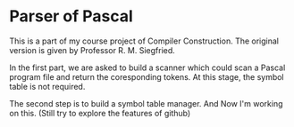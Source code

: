# Parser of Pascal
This is a part of my course project of Compiler Construction. The
original version is given by Professor R. M. Siegfried.

In the first part, we are asked to build a scanner which could scan a Pascal program file and return the coresponding tokens. 
At this stage, the symbol table is not required. 

The second step is to build a symbol table manager. And Now I'm working on this.
(Still try to explore the features of github)
